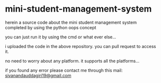 # mini-student-management-system
herein a source code about the mini student management system completed by using the python oops concept 

you can just run it by using the cmd or what ever else...

i uploaded the code in the above repository. you can pull request to access it.

no need to worry about any platform. it supports all the platforms...


if you found any error please contact me through this mail: sivanandauddagiri19@gmail.com
